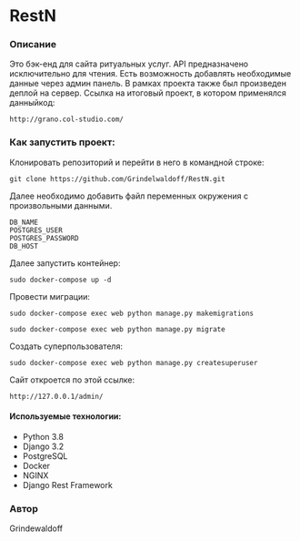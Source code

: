 # RestN

### Описание

Это бэк-енд для сайта ритуальных услуг. API предназначено исключительно для чтения. Есть возможность добавлять необходимые данные через админ панель. В рамках проекта также был произведен деплой на сервер. Ссылка на итоговый проект, в котором применялся данныйкод:

```
http://grano.col-studio.com/
```

### Как запустить проект:

Клонировать репозиторий и перейти в него в командной строке:

```
git clone https://github.com/Grindelwaldoff/RestN.git
```

Далее необходимо добавить файл переменных окружения с произвольными данными.

```
DB_NAME
POSTGRES_USER
POSTGRES_PASSWORD
DB_HOST
```

Далее запустить контейнер:

```
sudo docker-compose up -d
```

Провести миграции:

```
sudo docker-compose exec web python manage.py makemigrations
```

```
sudo docker-compose exec web python manage.py migrate
```

Создать суперпользователя:

```
sudo docker-compose exec web python manage.py createsuperuser
```

Сайт откроется по этой ссылке:

```
http://127.0.0.1/admin/
```

#### Используемые технологии:
* Python 3.8
* Django 3.2
* PostgreSQL
* Docker
* NGINX
* Django Rest Framework

### Автор
Grindewaldoff
